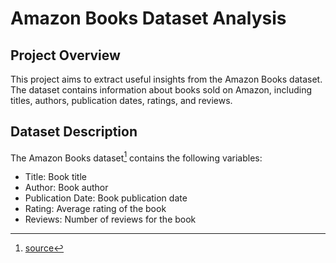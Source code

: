 

# Amazon Books Dataset Analysis

## Project Overview
This project aims to extract useful insights from the Amazon Books dataset. The dataset contains information about books sold on Amazon, including titles, authors, publication dates, ratings, and reviews.

## Dataset Description
The Amazon Books dataset[^1] contains the following variables:

- Title: Book title
- Author: Book author
- Publication Date: Book publication date
- Rating: Average rating of the book
- Reviews: Number of reviews for the book


[^1]: [source](https://www.kaggle.com/datasets/sootersaalu/amazon-top-50-bestselling-books-2009-2019?resource=download)